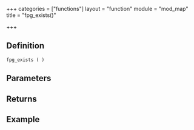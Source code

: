 +++
categories = ["functions"]
layout = "function"
module = "mod_map"
title = "fpg_exists()"

+++

## Definition

    fpg_exists ( )

## Parameters

## Returns

## Example
